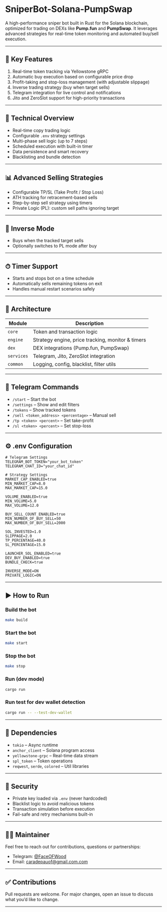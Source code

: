 
# SniperBot-Solana-PumpSwap

A high-performance sniper bot built in Rust for the Solana blockchain, optimized for trading on DEXs like **Pump.fun** and **PumpSwap**. It leverages advanced strategies for real-time token monitoring and automated buy/sell execution.

---

## 🔧 Key Features

1. Real-time token tracking via Yellowstone gRPC
2. Automatic buy execution based on configurable price drop
3. Profit-taking and stop-loss management (with adjustable slippage)
4. Inverse trading strategy (buy when target sells)
5. Telegram integration for live control and notifications
6. Jito and ZeroSlot support for high-priority transactions

---

## 🧠 Technical Overview

- Real-time copy trading logic
- Configurable `.env` strategy settings
- Multi-phase sell logic (up to 7 steps)
- Scheduled execution with built-in timer
- Data persistence and smart recovery
- Blacklisting and bundle detection

---

## 📊 Advanced Selling Strategies

- Configurable TP/SL (Take Profit / Stop Loss)
- ATH tracking for retracement-based sells
- Step-by-step sell strategy using timers
- Private Logic (PL): custom sell paths ignoring target

---

## 🔁 Inverse Mode

- Buys when the tracked target sells
- Optionally switches to PL mode after buy

---

## ⏱ Timer Support

- Starts and stops bot on a time schedule
- Automatically sells remaining tokens on exit
- Handles manual restart scenarios safely

---

## 🧩 Architecture

| Module       | Description                                              |
|--------------|----------------------------------------------------------|
| `core`       | Token and transaction logic                              |
| `engine`     | Strategy engine, price tracking, monitor & timers        |
| `dex`        | DEX integrations (Pump.fun, PumpSwap)                    |
| `services`   | Telegram, Jito, ZeroSlot integration                     |
| `common`     | Logging, config, blacklist, filter utils                 |

---

## 💬 Telegram Commands

- `/start` – Start the bot
- `/settings` – Show and edit filters
- `/tokens` – Show tracked tokens
- `/sell <token_address> <percentage>` – Manual sell
- `/tp <token> <percent>` – Set take-profit
- `/sl <token> <percent>` – Set stop-loss

---

## ⚙️ .env Configuration

```env
# Telegram Settings
TELEGRAM_BOT_TOKEN="your_bot_token"
TELEGRAM_CHAT_ID="your_chat_id"

# Strategy Settings
MARKET_CAP_ENABLED=true
MIN_MARKET_CAP=8.0
MAX_MARKET_CAP=15.0

VOLUME_ENABLED=true
MIN_VOLUME=5.0
MAX_VOLUME=12.0

BUY_SELL_COUNT_ENABLED=true
MIN_NUMBER_OF_BUY_SELL=50
MAX_NUMBER_OF_BUY_SELL=2000

SOL_INVESTED=1.0
SLIPPAGE=2.0
TP_PERCENTAGE=40.0
SL_PERCENTAGE=15.0

LAUNCHER_SOL_ENABLED=true
DEV_BUY_ENABLED=true
BUNDLE_CHECK=true

INVERSE_MODE=ON
PRIVATE_LOGIC=ON
```

---

## ▶️ How to Run

### Build the bot

```bash
make build
```

### Start the bot

```bash
make start
```

### Stop the bot

```bash
make stop
```

### Run (dev mode)

```bash
cargo run
```

### Run test for dev wallet detection

```bash
cargo run -- --test-dev-wallet
```

---

## 🧱 Dependencies

- `tokio` – Async runtime
- `anchor_client` – Solana program access
- `yellowstone-grpc` – Real-time data stream
- `spl_token` – Token operations
- `reqwest`, `serde`, `colored` – Util libraries

---

## 🔐 Security

- Private key loaded via `.env` (never hardcoded)
- Blacklist logic to avoid malicious tokens
- Transaction simulation before execution
- Fail-safe and retry mechanisms built-in

---

## 🧑‍💻 Maintainer

Feel free to reach out for contributions, questions or partnerships:

- Telegram: [@FaceOFWood](https://t.me/FaceOFWood)
- Email: [caradepauof@gmail.com.com](mailto:caradepauof@gmail.com.com)

---

## ✅ Contributions

Pull requests are welcome. For major changes, open an issue to discuss what you’d like to change.

---


